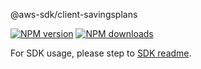 @aws-sdk/client-savingsplans

[![NPM version](https://img.shields.io/npm/v/@aws-sdk/client-savingsplans/beta.svg)](https://www.npmjs.com/package/@aws-sdk/client-savingsplans)
[![NPM downloads](https://img.shields.io/npm/dm/@aws-sdk/client-savingsplans.svg)](https://www.npmjs.com/package/@aws-sdk/client-savingsplans)

For SDK usage, please step to [SDK readme](https://github.com/aws/aws-sdk-js-v3).
